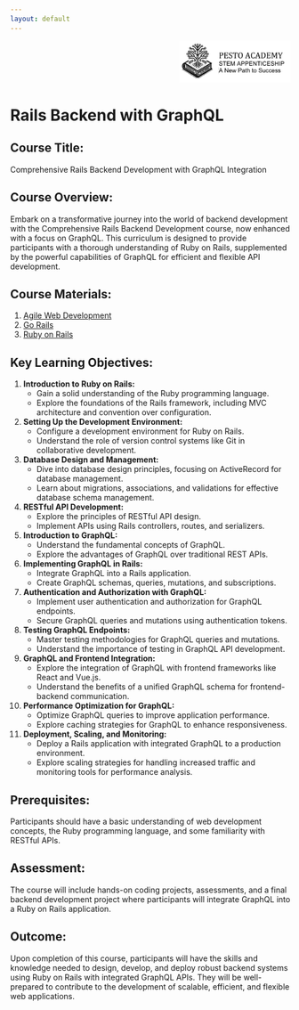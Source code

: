 ```yaml
---
layout: default
---
```

<div style="text-align: right"><img src="../../res/logo_with_text.png" width="200"></div>

# Rails Backend with GraphQL

## **Course Title:**

Comprehensive Rails Backend Development with GraphQL Integration

## **Course Overview:**

Embark on a transformative journey into the world of backend development with the Comprehensive Rails Backend Development course, now enhanced with a focus on GraphQL. This curriculum is designed to provide participants with a thorough understanding of Ruby on Rails, supplemented by the powerful capabilities of GraphQL for efficient and flexible API development.

## **Course Materials:**

1. [Agile Web Development](https://pragprog.com/titles/rails7/agile-web-development-with-rails-7)
2. [Go Rails](https://gorails.com/episodes/rails-for-beginners-part-1-installing-ruby-on-rails)
3. [Ruby on Rails](https://rubyonrails.org/)

## **Key Learning Objectives:**

1. **Introduction to Ruby on Rails:**
    - Gain a solid understanding of the Ruby programming language.
    - Explore the foundations of the Rails framework, including MVC architecture and convention over configuration.
2. **Setting Up the Development Environment:**
    - Configure a development environment for Ruby on Rails.
    - Understand the role of version control systems like Git in collaborative development.
3. **Database Design and Management:**
    - Dive into database design principles, focusing on ActiveRecord for database management.
    - Learn about migrations, associations, and validations for effective database schema management.
4. **RESTful API Development:**
    - Explore the principles of RESTful API design.
    - Implement APIs using Rails controllers, routes, and serializers.
5. **Introduction to GraphQL:**
    - Understand the fundamental concepts of GraphQL.
    - Explore the advantages of GraphQL over traditional REST APIs.
6. **Implementing GraphQL in Rails:**
    - Integrate GraphQL into a Rails application.
    - Create GraphQL schemas, queries, mutations, and subscriptions.
7. **Authentication and Authorization with GraphQL:**
    - Implement user authentication and authorization for GraphQL endpoints.
    - Secure GraphQL queries and mutations using authentication tokens.
8. **Testing GraphQL Endpoints:**
    - Master testing methodologies for GraphQL queries and mutations.
    - Understand the importance of testing in GraphQL API development.
9. **GraphQL and Frontend Integration:**
    - Explore the integration of GraphQL with frontend frameworks like React and Vue.js.
    - Understand the benefits of a unified GraphQL schema for frontend-backend communication.
10. **Performance Optimization for GraphQL:**
    - Optimize GraphQL queries to improve application performance.
    - Explore caching strategies for GraphQL to enhance responsiveness.
11. **Deployment, Scaling, and Monitoring:**
    - Deploy a Rails application with integrated GraphQL to a production environment.
    - Explore scaling strategies for handling increased traffic and monitoring tools for performance analysis.

## **Prerequisites:**

Participants should have a basic understanding of web development concepts, the Ruby programming language, and some familiarity with RESTful APIs.

## **Assessment:**

The course will include hands-on coding projects, assessments, and a final backend development project where participants will integrate GraphQL into a Ruby on Rails application.

## **Outcome:**

Upon completion of this course, participants will have the skills and knowledge needed to design, develop, and deploy robust backend systems using Ruby on Rails with integrated GraphQL APIs. They will be well-prepared to contribute to the development of scalable, efficient, and flexible web applications.
